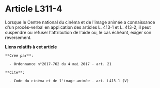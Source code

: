 # Article L311-4

Lorsque le Centre national du cinéma et de l'image animée a connaissance d'un procès-verbal en application des articles L.
413-1 et L. 413-2, il peut suspendre ou refuser l'attribution de l'aide ou, le cas échéant, exiger son reversement.

**Liens relatifs à cet article**

	**Créé par**:

	  - Ordonnance n°2017-762 du 4 mai 2017 - art. 21

	**Cite**:

	  - Code du cinéma et de l'image animée - art. L413-1 (V)
